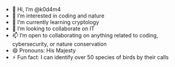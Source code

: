 - 👋 Hi, I’m @k0d4m4
- 👀 I’m interested in coding and nature
- 🌱 I’m currently learning cryptology
- 💞️ I’m looking to collaborate on IT
- 📫 I’m open to collaborating on anything related to coding, cybersecurity, or nature conservation
- 😄 Pronouns: His Majesty
- ⚡ Fun fact: I can identify over 50 species of birds by their calls

<!---
k0d4ma/k0d4ma is a ✨ special ✨ repository because its `README.md` (this file) appears on your GitHub profile.
You can click the Preview link to take a look at your changes.
--->
